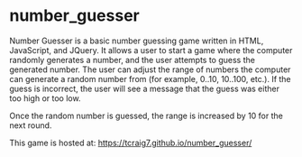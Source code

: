 # number_guesser
Number Guesser is a basic number guessing game written in HTML, JavaScript, and JQuery. It allows a user to start a game where the computer randomly generates a number, and the user attempts to guess the generated number. The user can adjust the range of numbers the computer can generate a random number from (for example, 0..10, 10..100, etc.). If the guess is incorrect, the user will see a message that the guess was either too high or too low. 

Once the random number is guessed, the range is increased by 10 for the next round. 

This game is hosted at: https://tcraig7.github.io/number_guesser/
